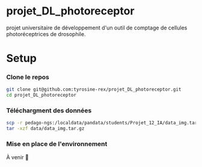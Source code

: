 # projet_DL_photoreceptor
projet universitaire de développement d'un outil de comptage de cellules photoréceptrices de drosophile.

# Setup 

### Clone le repos

```bash
git clone git@github.com:tyrosine-rex/projet_DL_photoreceptor.git
cd projet_DL_photoreceptor
```

### Téléchargment des données 

```bash
scp -r pedago-ngs:/localdata/pandata/students/Projet_12_IA/data_img.tar.gz data
tar -xzf data/data_img.tar.gz
```

### Mise en place de l'environnement 

À venir 🤠





